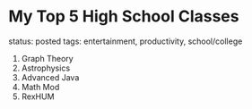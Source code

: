 # My Top 5 High School Classes

status: posted
tags: entertainment, productivity, school/college

1. Graph Theory
2. Astrophysics
3. Advanced Java
4. Math Mod
5. RexHUM